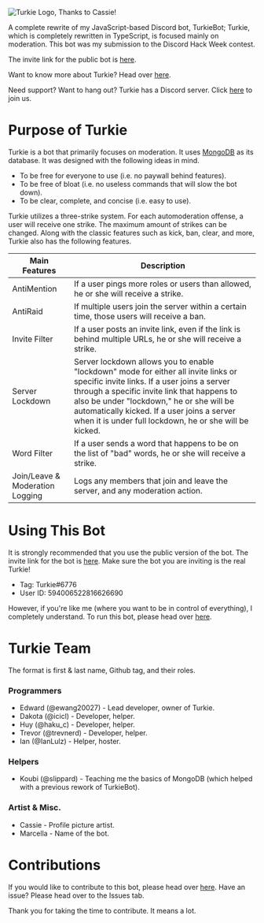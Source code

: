 ![Turkie Logo, Thanks to Cassie!](https://github.com/ewang20027/Turkie/blob/master/images/Turkie.png)

A complete rewrite of my JavaScript-based Discord bot, TurkieBot; Turkie, which is completely rewritten in TypeScript, is focused mainly on moderation. This bot was my submission to the Discord Hack Week contest.

The invite link for the public bot is [here](https://discordapp.com/api/oauth2/authorize?client_id=594006522816626690&permissions=8&scope=bot).

Want to know more about Turkie? Head over [here](https://github.com/ewang20027/Turkie/blob/master/mdpages/HISTORY.md).

Need support? Want to hang out? Turkie has a Discord server. Click [here](https://discord.gg/6eBTTDM) to join us.

# Purpose of Turkie
Turkie is a bot that primarily focuses on moderation. It uses [MongoDB](https://www.mongodb.com/) as its database. It was designed with the following ideas in mind.
- To be free for everyone to use (i.e. no paywall behind features).
- To be free of bloat (i.e. no useless commands that will slow the bot down).
- To be clear, complete, and concise (i.e. easy to use).

Turkie utilizes a three-strike system. For each automoderation offense, a user will receive one strike. The maximum amount of strikes can be changed. Along with the classic features such as kick, ban, clear, and more, Turkie also has the following features.

| Main Features | Description |
| --- | --- |
| AntiMention | If a user pings more roles or users than allowed, he or she will receive a strike. |
| AntiRaid | If multiple users join the server within a certain time, those users will receive a ban. |
| Invite Filter | If a user posts an invite link, even if the link is behind multiple URLs, he or she will receive a strike. |
| Server Lockdown | Server lockdown allows you to enable "lockdown" mode for either all invite links or specific invite links. If a user joins a server through a specific invite link that happens to also be under "lockdown," he or she will be automatically kicked. If a user joins a server when it is under full lockdown, he or she will be kicked. |
| Word Filter | If a user sends a word that happens to be on the list of "bad" words, he or she will receive a strike. |
| Join/Leave & Moderation Logging | Logs any members that join and leave the server, and any moderation action. |

# Using This Bot
It is strongly recommended that you use the public version of the bot. The invite link for the bot is [here](https://discordapp.com/api/oauth2/authorize?client_id=594006522816626690&permissions=8&scope=bot). Make sure the bot you are inviting is the real Turkie! 
- Tag: Turkie#6776
- User ID: 594006522816626690

However, if you're like me (where you want to be in control of everything), I completely understand. To run this bot, please head over [here](https://github.com/ewang20027/Turkie/blob/master/mdpages/RUNNING_THE_BOT.md).

# Turkie Team
The format is first & last name, Github tag, and their roles.
### Programmers
- Edward (@ewang20027) - Lead developer, owner of Turkie.
- Dakota (@icicl) - Developer, helper.
- Huy (@haku_c) - Developer, helper.
- Trevor (@trevnerd) - Developer, helper.
- Ian (@IanLulz) - Helper, hoster.

### Helpers
- Koubi (@slippard) - Teaching me the basics of MongoDB (which helped with a previous rework of TurkieBot).

### Artist & Misc.
- Cassie - Profile picture artist.
- Marcella - Name of the bot.

# Contributions
If you would like to contribute to this bot, please head over [here](https://github.com/ewang20027/Turkie/blob/master/CONTRIBUTING.md).
Have an issue? Please head over to the Issues tab. 

Thank you for taking the time to contribute. It means a lot. 
